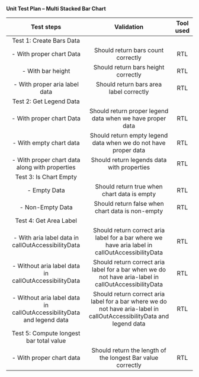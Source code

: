 **Unit Test Plan – Multi Stacked Bar Chart**

|                            **Test steps**                             |                                                     **Validation**                                                     | **Tool used** |
| :-------------------------------------------------------------------: | :--------------------------------------------------------------------------------------------------------------------: | :-----------: |
|                       Test 1: Create Bars Data                        |                                                                                                                        |               |
|                       - With proper chart Data                        |                                           Should return bars count correctly                                           |      RTL      |
|                           - With bar height                           |                                          Should return bars height correctly                                           |      RTL      |
|                     - With proper aria label data                     |                                        Should return bars area label correctly                                         |      RTL      |
|                        Test 2: Get Legend Data                        |                                                                                                                        |               |
|                       - With proper chart Data                        |                               Should return proper legend data when we have proper data                                |      RTL      |
|                        - With empty chart data                        |                            Should return empty legend data when we do not have proper data                             |      RTL      |
|            - With proper chart data along with properties             |                                       Should return legends data with properties                                       |      RTL      |
|                        Test 3: Is Chart Empty                         |                                                                                                                        |               |
|                             - Empty Data                              |                                      Should return true when chart data is empty                                       |      RTL      |
|                           - Non-Empty Data                            |                                    Should return false when chart data is non-empty                                    |      RTL      |
|                        Test 4: Get Area Label                         |                                                                                                                        |               |
|          - With aria label data in callOutAccessibilityData           |            Should return correct aria label for a bar where we have aria label in callOutAccessibilityData             |      RTL      |
|         - Without aria label data in callOutAccessibilityData         |         Should return correct aria label for a bar when we do not have aria-label in callOutAccessibilityData          |      RTL      |
| - Without aria label data in callOutAccessibilityData and legend data | Should return correct aria label for a bar where we do not have aria-label in callOutAccessibilityData and legend data |      RTL      |
|                Test 5: Compute longest bar total value                |                                                                                                                        |               |
|                       - With proper chart data                        |                              Should return the length of the longest Bar value correctly                               |      RTL      |
